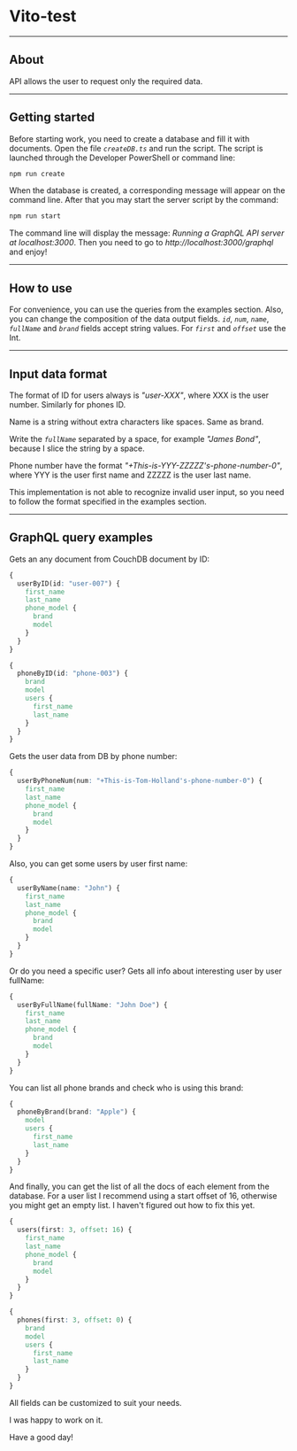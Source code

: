 # Vito-test
____

## About
API allows the user to request only the required data.
____
## Getting started
Before starting work, you need to create a database and fill it with documents. Open the file *`createDB.ts`* and run the script.
The script is launched through the Developer PowerShell or command line:
```c#
npm run create
```
When the database is created, a corresponding message will appear on the command line.
After that you may start the server script by the command:
```c#
npm run start
```
The command line will display the message: *Running a GraphQL API server at localhost:3000*.
Then you need to go to *http://localhost:3000/graphql* and enjoy!
____
## How to use
For convenience, you can use the queries from the examples section. Also, you can change the composition of the data output fields.
*`id`*, *`num`*, *`name`*, *`fullName`* and *`brand`* fields accept string values. For *`first`* and *`offset`* use the Int.
____
## Input data format
The format of ID for users always is *"user-XXX"*, where XXX is the user number. Similarly for phones ID.

Name is a string without extra characters like spaces. Same as brand.

Write the *`fullName`* separated by a space, for example *"James Bond"*, because I slice the string by a space.

Phone number have the format *"+This-is-YYY-ZZZZZ's-phone-number-0"*, where YYY is the user first name and ZZZZZ is the user last name.

This implementation is not able to recognize invalid user input, so you need to follow the format specified in the examples section.
____
## GraphQL query examples
Gets an any document from CouchDB document by ID:
```css
{
  userByID(id: "user-007") {
    first_name
    last_name
    phone_model {
      brand
      model
    }
  }
}

{
  phoneByID(id: "phone-003") {
    brand
    model
    users {
      first_name
      last_name
    }
  }
}
```
Gets the user data from DB by phone number:
```css
{
  userByPhoneNum(num: "+This-is-Tom-Holland's-phone-number-0") {
    first_name
    last_name
    phone_model {
      brand
      model
    }
  }
}
```
Also, you can get some users by user first name:
```css
{
  userByName(name: "John") {
    first_name
    last_name
    phone_model {
      brand
      model
    }
  }
}
```
Or do you need a specific user? Gets all info about interesting user by user fullName:
```css
{
  userByFullName(fullName: "John Doe") {
    first_name
    last_name
    phone_model {
      brand
      model
    }
  }
}
```
You can list all phone brands and check who is using this brand:
```css
{
  phoneByBrand(brand: "Apple") {
    model
    users {
      first_name
      last_name
    }
  }
}
```
And finally, you can get the list of all the docs of each element from the database. For a user list I recommend using a start offset of 16, otherwise you might get an empty list. I haven't figured out how to fix this yet.
```css
{
  users(first: 3, offset: 16) {
    first_name
    last_name
    phone_model {
      brand
      model
    }
  }
}

{
  phones(first: 3, offset: 0) {
    brand
    model
    users {
      first_name
      last_name
    }
  }
}
```
All fields can be customized to suit your needs.

I was happy to work on it.

Have a good day!